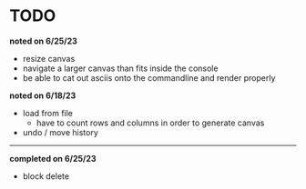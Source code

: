 # TODO

**noted on 6/25/23**

- resize canvas 
- navigate a larger canvas than fits inside the console
- be able to cat out asciis onto the commandline and render properly

**noted on 6/18/23**

- load from file
    - have to count rows and columns in order to generate canvas
- undo / move history

-----

**completed on 6/25/23**

- block delete

